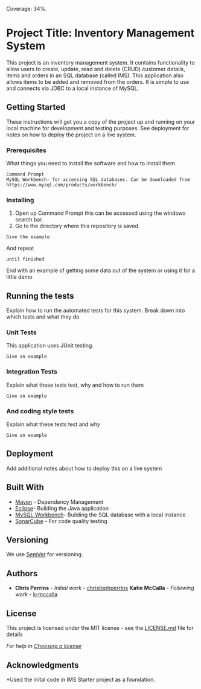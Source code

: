 Coverage: 34%
# Project Title: Inventory Management System

This project is an inventory management system. It contains functionality to allow users to create, update, read and delete (CRUD) customer details, items and orders in an SQL database (called IMS). This application also allows items to be added and removed from the orders. It is simple to use and connects via JDBC to a local instance of MySQL. 

## Getting Started

These instructions will get you a copy of the project up and running on your local machine for development and testing purposes. See deployment for notes on how to deploy the project on a live system.

### Prerequisites

What things you need to install the software and how to install them

```
Command Prompt
MySQL Workbench- for accessing SQL databases. Can be downloaded from https://www.mysql.com/products/workbench/ 

```

### Installing

1) Open up Command Prompt this can be accessed using the windows search bar. 
2) Go to the directory where this repository is saved. 

```
Give the example
```

And repeat

```
until finished
```

End with an example of getting some data out of the system or using it for a little demo

## Running the tests

Explain how to run the automated tests for this system. Break down into which tests and what they do

### Unit Tests 

This application uses JUnit testing. 

```
Give an example
```

### Integration Tests 
Explain what these tests test, why and how to run them

```
Give an example
```

### And coding style tests

Explain what these tests test and why

```
Give an example
```

## Deployment

Add additional notes about how to deploy this on a live system

## Built With

* [Maven](https://maven.apache.org/) - Dependency Management
* [Eclipse](https://www.eclipse.org/downloads/)- Building the Java application
* [MySQL Workbench](https://www.mysql.com/products/workbench/)- Building the SQL database with a local instance
* [SonarCube](https://www.sonarqube.org/downloads/) - For code quality testing


## Versioning

We use [SemVer](http://semver.org/) for versioning.

## Authors

* **Chris Perrins** - *Initial work* - [christophperrins](https://github.com/christophperrins)
**Katie McCalla** - *Following work* - [k-mccalla](https://github.com/k-mccalla) 

## License

This project is licensed under the MIT license - see the [LICENSE.md](LICENSE.md) file for details 

*For help in [Choosing a license](https://choosealicense.com/)*

## Acknowledgments


*Used the inital code in IMS Starter project as a foundation. 
